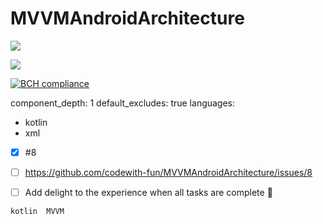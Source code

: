 # MVVMAndroidArchitecture 


![](https://developer.android.com/topic/libraries/architecture/images/final-architecture.png)


<img src='https://bettercodehub.com/edge/badge/codewith-fun/KotlinMultiplatform_MVVM?branch=master'>

[![BCH compliance](https://bettercodehub.com/edge/badge/codewith-fun/KotlinMultiplatform_MVVM?branch=master)](https://bettercodehub.com/)


component_depth: 1
default_excludes: true
languages:
- kotlin
- xml

- [x] #8
- [ ] https://github.com/codewith-fun/MVVMAndroidArchitecture/issues/8
- [ ] Add delight to the experience when all tasks are complete :tada:


~~~~
kotlin  MVVM
~~~~
